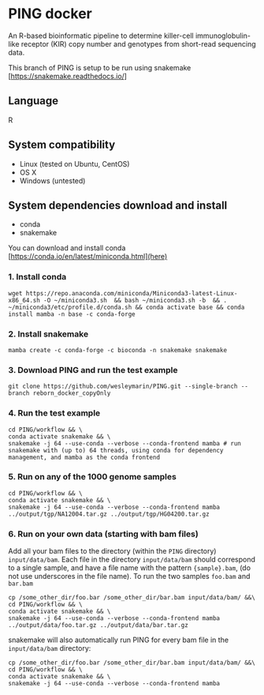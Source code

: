 # PING docker
An R-based bioinformatic pipeline to determine killer-cell immunoglobulin-like receptor (KIR) copy number and genotypes from short-read sequencing data.

This branch of PING is setup to be run using snakemake [https://snakemake.readthedocs.io/]


## Language
R


## System compatibility
* Linux (tested on Ubuntu, CentOS)
* OS X
* Windows (untested)


## System dependencies download and install
* conda 
* snakemake 

You can download and install conda [https://conda.io/en/latest/miniconda.html](here)

### 1. Install conda

```shell
wget https://repo.anaconda.com/miniconda/Miniconda3-latest-Linux-x86_64.sh -O ~/miniconda3.sh  && bash ~/miniconda3.sh -b  && . ~/miniconda3/etc/profile.d/conda.sh && conda activate base && conda install mamba -n base -c conda-forge
```

### 2. Install snakemake 

```shell
mamba create -c conda-forge -c bioconda -n snakemake snakemake
```


### 3. Download PING and run the test example


```shell
git clone https://github.com/wesleymarin/PING.git --single-branch --branch reborn_docker_copyOnly
```

### 4. Run the test example

```shell
cd PING/workflow && \
conda activate snakemake && \
snakemake -j 64 --use-conda --verbose --conda-frontend mamba # run snakemake with (up to) 64 threads, using conda for dependency management, and mamba as the conda frontend
```

### 5. Run on any of the 1000 genome samples

```shell
cd PING/workflow && \
conda activate snakemake && \
snakemake -j 64 --use-conda --verbose --conda-frontend mamba ../output/tgp/NA12004.tar.gz ../output/tgp/HG04200.tar.gz 
```

### 6. Run on your own data (starting with bam files)

Add all your bam files to the directory (within the `PING` directory) `input/data/bam`. Each file in the directory `input/data/bam` should correspond to a single sample, and have a file name with the pattern `{sample}.bam`, (do not use underscores in the file name).  To run the two samples `foo.bam` and `bar.bam`

```shell
cp /some_other_dir/foo.bar /some_other_dir/bar.bam input/data/bam/ &&\
cd PING/workflow && \
conda activate snakemake && \
snakemake -j 64 --use-conda --verbose --conda-frontend mamba ../output/data/foo.tar.gz ../output/data/bar.tar.gz 
```

snakemake will also automatically run PING for every bam file in the `input/data/bam` directory:

```shell
cp /some_other_dir/foo.bar /some_other_dir/bar.bam input/data/bam/ &&\
cd PING/workflow && \
conda activate snakemake && \
snakemake -j 64 --use-conda --verbose --conda-frontend mamba 
```
